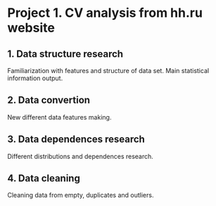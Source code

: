 # Project 1. CV analysis from hh.ru website
## 1. Data structure research
Familiarization with features and structure of data set. Main statistical information output.
## 2. Data convertion
New different data features making.
## 3. Data dependences research
Different distributions and dependences research.
## 4. Data cleaning
Cleaning data from empty, duplicates and outliers.